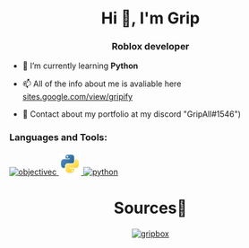 <h1 align="center">Hi 👋, I'm Grip</h1>
<h3 align="center">Roblox developer</h3>

- 🌱 I’m currently learning **Python**

- 📫 All of the info about me is avaliable here [sites.google.com/view/gripify](https://sites.google.com/view/gripify/me)

- 💬 Contact about my portfolio at my discord "GripAll#1546")


<h3 align="left">Languages and Tools:</h3>
<p align="left"> <a href="https://roblox.com/create" target="_blank" rel="noreferrer"> <img src="https://img.icons8.com/color/256/roblox-studio.png" alt="objectivec" width="40" height="40"/> </a> <a href="https://www.python.org" target="_blank" rel="noreferrer"> <img src="https://raw.githubusercontent.com/devicons/devicon/master/icons/python/python-original.svg" alt="python" width="40" height="40"/> </a>
 <a href="https://www.lua.org/" target="_blank" rel="noreferrer"> <img src="https://upload.wikimedia.org/wikipedia/commons/thumb/c/cf/Lua-Logo.svg/1200px-Lua-Logo.svg.png" alt="python" width="40" height="40"/> </a> </p>




<h1 align="center">Sources🔗</h1>
<p align="center"> <a href="https://lh3.googleusercontent.com/fife/AMPSemdQG3OWUfLeGV4NfSeMvfPSJi85PaR2lG0i0d0x6IDmcq7x-FY7K2JYsidD99m-zbVQw-RRwY9XDhjuJuwV84Vpi2X1evAXeVStcrEFuGHrRVexvEidpu0kT52KEy_rMuB64wIzUfQa34DMnOIiS0ifDAnRj7QmURG1CPLRmbroUpaP4pY4X84Lvg0d80kgUhlR7RJZYzKztfwvvyNG168bqZbh7Prl65F1fhl_fHDCZZmsUOOFpBZYa9bZim5cNK_9Q2-TAxLM9UQHRhY7LBhtwZ3uDbhMCSn4RhkwZtG921AN1sTLGRFRFCWewMkTX2RmulJeAMpg5yTMeZndf9HsB2klceNShaGeE9b_yoElvzFF3d4gHeRGoNgsXdh1Ffm6OOCIDF55Q9Pc9oPqzLdS1RGnmMy08K7zN56uJYmmwFzEMd0PP4yCerEwyWDnYarWx0dVx9SnobzDeLvUsHAwEjPiUm1EA2jTs3IfH4gAEpXhdJdXB6zexKcqBchAhONi8uBwX_QvyP6SJqQnUiPv2lqtOTB5iPip20IdDNUyU-x3Xd1rEpyTWRb94T6mSfl-P5IU2GcITx8yjfXdRaq2_Gwz7gbhQCzQyGdLq1EczL4oG72uFnw6_DmZvLRsYz9RoDOOWyW2BOTTU2nUY0U9wMEHHQCynd7poXmjCL8G7qEzX7T3oKfa8EZBOzgHmLK6UnO7ms1PKabP3MwqgffE8Ut4l70yfQNhD0OkCg7N66MSd8qqiu0ZP3drTYY5KHGg-4s-i0ZneSTNaoH5JP_Cixwf3OqRxm4Q2J_mnu0RbzSRpAoUaXstkSoisRXSoV1qDW9NgJP2CGHK6agRpO0KaIh5TXk3h3I8ci_cPqoar4xIgz-biYq6jfnrNeeMLRVmWDw3ycw7OZ2IUSXJo4RIDjpAJzXE3CwBQnGwPdVeUO4s4x4sFTs5LEoOEchNXJaroVwRLNxb5ao1Au5JHZpegl_nQ-_rOYNEvdPSYglj0K5MrCwWIqgKbM0QTPoZYX-vCQXZn8ZBVAKblvd0CvE-G4rMOnUOeME6hnPORtODVLu8ZPkh9Exl-oB4BOf97Ms5W5nCWxauURYiFXgfk5o4RvgA15vw89_6sTZaE-n_LZat4sPpVDGjiTTbnBbzww1zOpjIo2ZBeaIWyTGNx_l-NwW9Ou7FgXTSxi679zPlGUnkuQiTM3lSqkjull2PEGfzDr35s7N7pxsHch19InX0Ys0tKlFlawzX2OD0nvKmVcdd9y1_USj_tHYnQNgEH3D28FNmhQbqUqcKzBECVv4k2tdPO6lDfRgB6SOEqOrmTbbyVGJPk2qthQShqp-obrH8GvgQbio3Mi2xSLr1u8Myzm40FUGpOOnscm77yAvVyO-D4lMO4bUKEOoHvsL2GQcM8P35VpMa7YgKtXg_-_p7oUGvU5wlLhWb0ROF0XvJeX2ee8peZBFiExd_sbFDm9cvbJ33PMvgqcDYe-OaVVZb_K5O9CI9t-w4m5iN2IsALeaswaMENNrP7qg=w1920-h969" height="70" width="280" alt="gripbox"/> </a>         <a href="https://sites.google.com/view/gripify/sources"> <img align="center" src="https://lh3.googleusercontent.com/fife/AMPSemdbPF6-k1LIm5EiQg_UdRIuoTAdJnKPiELEC6Iob9yTWYvTbMJzlEE7dThb_CtR4UP91LqMDyomcfjGriGxIcO3KPzcorocYGq14I9FBYsKjGrnvnIktdwu-u6OfGwpCr4mocesXvPXxW_Aa-I9Qz2PKLld_V-0Y41iAldj4bGnw4c6huDK5uyV9L8Tt-hgXYBRH8_eB9qD1WnRHKU4cQQJYrJdhOtU3LnVFly04XioONzGm9xj1D8d_GYzatH47KFVTMWZ-todiPRal5i49ST9O6swyeRhZ4Wf9k4WmMAqxg7fsWyuiBv_P0v7mPHj0SZxAf5Zb6Qo4pBHqNVTFCnU3BDUg25uJESV9oN4yNXeLiAlfFJxgnrId5Tnfg69MBvvp-QP_9BtTLV3N4wcnrLBbhQaB7tUK1UwVYfiHivxDFvPV1v9FG4ZRo1FnTFBHH6ARmMfE1HLoS5Sv45O9MBHiVLYUy6zWz0XpzR_I1kTWvcVeQINRgSa0195bKlzEFAW2zYoSOGkvTiS9d3QnS4B701IFVVdxcBV18fZQZBfWeP_s9Z-E4HcP7FUn1E9Kj5GOd5M35KhsbRsnqEt5EniyEJ3pphqEe6cxTDIGD70OT17SRHjgsa8AY0M2gKUYzStPwtPeT96lDvmPMkWuvcEMSpctok-sY2nd9ra9_c7RuuMiihkQB_r49dCbL0lftHtICPaOTYmTx4ByGA7EssmViK3PEEClEIHa86Dpp4NG50WR2Y0ftjMN3H31mqJjP8cLyvaA3bFII29uUAm1muRSnMb9_QysS-Y49y9yyWP3YSHJC014aviwn1Awt5iJG0Y77bYfemaizNyIypiwrl5gU9x-Rp_YA5LyeKbUYF06oyoxT2lBoIl1gm_ej0LbNE6QT5Sikf91dZWj7YqGS08atDhDKou0qVCHjnnQ-Cl7pW5Z1euN253Lruk8Wi24YJz9icOpsPfjHbdmq-SAoJXpLL378MUICRcrLVL9_c_HBdBtrwaokE4--OPwJg9y-lS1actzI2v5Sq_OXsaORTFa_n5WFl7K0q0PK1zj1pNGPlrbCuiDCeVOX8Ce1pqa--T4HGnx5ziKes0Scwf2cGmt2wCEvEdjx_Ns5Pw4utGkVEIFMHWzSkLYWq5rwMpXRQyY6Cv99i44ti-KaNjmnEMVhSocVlv0KkH9TzYJb2dJfJh3CMGtOtgocwxxp56V2vfnBkIDjjTIJoDH6F0NcvLoY1AtD3oaESTfB5xujv92u_7-q-tDPEvejwEd3mWdXSUFFa4VOveCFX60BgWSAMVh2Me-s1tcj5XaHBu7xamMZ21hMrtEAJ2BogbLaouRUQAGi1zezDu374TDx1HHBn15FZVoy9dqHiy3VTIMzD8eTf3MyQ4qxflukSe7OUcA93g3gfBvXs5rgbhhG5rtwyYEygpkhGGPepI_1vYu7zXJhDPcmjATbwtLsANyMmpN2A8Cpw5nkoU8REoEGn1nED8LYGNGePt5-S2bIGf0WuTdurNKeEL2BHA_po=w1920-h1080" height="70" width="280" alt="gripbox"/></a>  </p>

